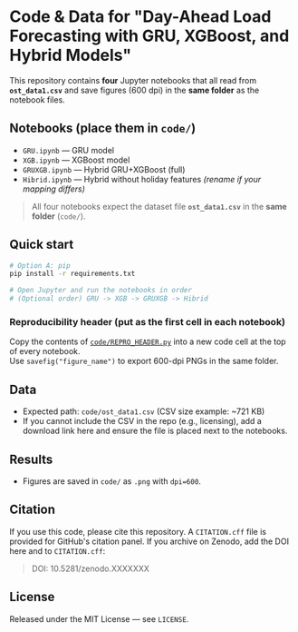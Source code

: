 # Code & Data for "Day-Ahead Load Forecasting with GRU, XGBoost, and Hybrid Models"

This repository contains **four** Jupyter notebooks that all read from **`ost_data1.csv`** and save figures (600 dpi) in the **same folder** as the notebook files.

## Notebooks (place them in `code/`)
- `GRU.ipynb` — GRU model
- `XGB.ipynb` — XGBoost model
- `GRUXGB.ipynb` — Hybrid GRU+XGBoost (full)
- `Hibrid.ipynb` — Hybrid without holiday features *(rename if your mapping differs)*

> All four notebooks expect the dataset file **`ost_data1.csv`** in the **same folder** (`code/`).

## Quick start
```bash
# Option A: pip
pip install -r requirements.txt

# Open Jupyter and run the notebooks in order
# (Optional order) GRU -> XGB -> GRUXGB -> Hibrid
```

### Reproducibility header (put as the **first cell** in each notebook)
Copy the contents of [`code/REPRO_HEADER.py`](code/REPRO_HEADER.py) into a new code cell at the top of every notebook.  
Use `savefig("figure_name")` to export 600-dpi PNGs in the same folder.

## Data
- Expected path: `code/ost_data1.csv` (CSV size example: ~721 KB)
- If you cannot include the CSV in the repo (e.g., licensing), add a download link here and ensure the file is placed next to the notebooks.

## Results
- Figures are saved in `code/` as `.png` with `dpi=600`.

## Citation
If you use this code, please cite this repository. A `CITATION.cff` file is provided for GitHub's citation panel.
If you archive on Zenodo, add the DOI here and to `CITATION.cff`:

> DOI: 10.5281/zenodo.XXXXXXX

## License
Released under the MIT License — see `LICENSE`.
